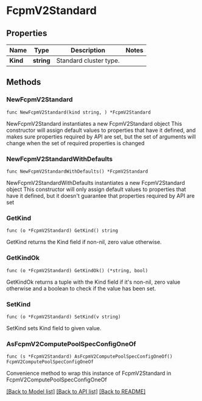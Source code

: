 # FcpmV2Standard

## Properties

Name | Type | Description | Notes
------------ | ------------- | ------------- | -------------
**Kind** | **string** | Standard cluster type.  | 

## Methods

### NewFcpmV2Standard

`func NewFcpmV2Standard(kind string, ) *FcpmV2Standard`

NewFcpmV2Standard instantiates a new FcpmV2Standard object
This constructor will assign default values to properties that have it defined,
and makes sure properties required by API are set, but the set of arguments
will change when the set of required properties is changed

### NewFcpmV2StandardWithDefaults

`func NewFcpmV2StandardWithDefaults() *FcpmV2Standard`

NewFcpmV2StandardWithDefaults instantiates a new FcpmV2Standard object
This constructor will only assign default values to properties that have it defined,
but it doesn't guarantee that properties required by API are set

### GetKind

`func (o *FcpmV2Standard) GetKind() string`

GetKind returns the Kind field if non-nil, zero value otherwise.

### GetKindOk

`func (o *FcpmV2Standard) GetKindOk() (*string, bool)`

GetKindOk returns a tuple with the Kind field if it's non-nil, zero value otherwise
and a boolean to check if the value has been set.

### SetKind

`func (o *FcpmV2Standard) SetKind(v string)`

SetKind sets Kind field to given value.



### AsFcpmV2ComputePoolSpecConfigOneOf

`func (s *FcpmV2Standard) AsFcpmV2ComputePoolSpecConfigOneOf() FcpmV2ComputePoolSpecConfigOneOf`

Convenience method to wrap this instance of FcpmV2Standard in FcpmV2ComputePoolSpecConfigOneOf

[[Back to Model list]](../README.md#documentation-for-models) [[Back to API list]](../README.md#documentation-for-api-endpoints) [[Back to README]](../README.md)


